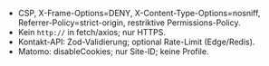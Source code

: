 - CSP, X-Frame-Options=DENY, X-Content-Type-Options=nosniff, Referrer-Policy=strict-origin, restriktive Permissions-Policy.
- Kein `http://` in fetch/axios; nur HTTPS.
- Kontakt-API: Zod-Validierung; optional Rate-Limit (Edge/Redis).
- Matomo: disableCookies; nur Site-ID; keine Profile.
